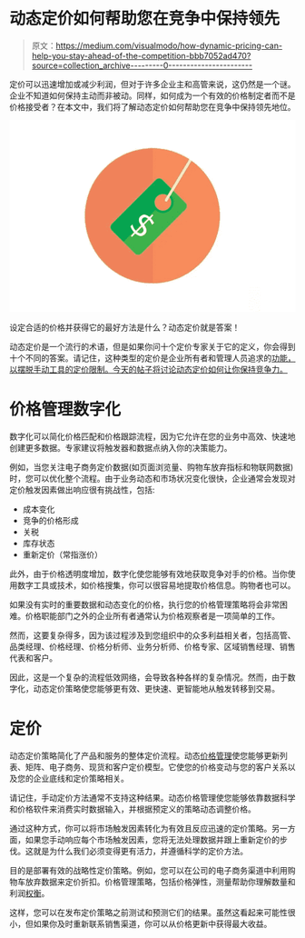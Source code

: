 # 动态定价如何帮助您在竞争中保持领先

> 原文：<https://medium.com/visualmodo/how-dynamic-pricing-can-help-you-stay-ahead-of-the-competition-bbb7052ad470?source=collection_archive---------0----------------------->

定价可以迅速增加或减少利润，但对于许多企业主和高管来说，这仍然是一个谜。企业不知道如何保持主动而非被动。同样，如何成为一个有效的价格制定者而不是价格接受者？在本文中，我们将了解动态定价如何帮助您在竞争中保持领先地位。

![](img/ab00dc041eab293ce1a8e3ea56c75dab.png)

设定合适的价格并获得它的最好方法是什么？动态定价就是答案！

动态定价是一个流行的术语，但是如果你问十个定价专家关于它的定义，你会得到十个不同的答案。请记住，这种类型的定价是企业所有者和管理人员追求的[功能，以摆脱手动工具的定价限制。今天的帖子将讨论动态定价如何让你保持竞争力。](https://visualmodo.com/what-is-dynamic-content-and-how-can-brands-get-the-most-out-of-it/)

# 价格管理数字化

数字化可以简化价格匹配和价格跟踪流程，因为它允许在您的业务中高效、快速地创建更多数据。专家建议将触发器和数据点纳入你的决策能力。

例如，当您关注电子商务定价数据(如页面浏览量、购物车放弃指标和物联网数据)时，您可以优化整个流程。由于业务动态和市场状况变化很快，企业通常会发现对定价触发因素做出响应很有挑战性，包括:

*   成本变化
*   竞争的价格形成
*   关税
*   库存状态
*   重新定价（常指涨价）

此外，由于价格透明度增加，数字化使您能够有效地获取竞争对手的价格。当你使用数字工具或技术，如价格搜集，你可以很容易地提取价格信息。购物者也可以。

如果没有实时的重要数据和动态变化的价格，执行您的价格管理策略将会非常困难。价格职能部门之外的企业所有者通常认为价格观察者是一项简单的工作。

然而，这要复杂得多，因为该过程涉及到您组织中的众多利益相关者，包括高管、品类经理、价格经理、价格分析师、业务分析师、价格专家、区域销售经理、销售代表和客户。

因此，这是一个复杂的流程低效网络，会导致各种各样的复杂情况。然而，由于数字化，动态定价策略使您能够更有效、更快速、更智能地从触发转移到交易。

# 定价

动态定价策略简化了产品和服务的整体定价流程。动态[价格管理](https://arpvida.com.br/contato/)使您能够更新列表、矩阵、电子商务、现货和客户定价模型。它使您的价格变动与您的客户关系以及您的企业底线和定价策略相关。

请记住，手动定价方法通常不支持这种结果。动态价格管理使您能够依靠数据科学和价格软件来消费实时数据输入，并根据预定义的策略动态调整价格。

通过这种方式，你可以将市场触发因素转化为有效且反应迅速的定价策略。另一方面，如果您手动响应每个市场触发因素，您将无法处理数据并跟上重新定价的步伐。这就是为什么我们必须变得更有活力，并遵循科学的定价方法。

目的是部署有效的战略性定价策略。例如，您可以在公司的电子商务渠道中利用购物车放弃数据来定价折扣。价格管理策略，包括价格弹性，测量帮助你理解数量和利润[权衡](https://en.wikipedia.org/wiki/Trade-off)。

这样，您可以在发布定价策略之前测试和预测它们的结果。虽然这看起来可能性很小，但如果你及时重新联系销售渠道，你可以从价格更新中获得最大收益。